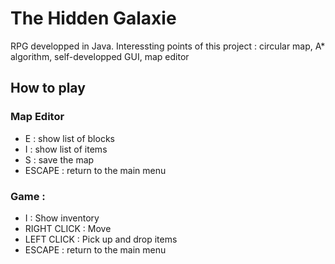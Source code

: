 
The Hidden Galaxie
==================


RPG developped in Java.
Interessting points of this project : circular map, A* algorithm, self-developped GUI, map editor


How to play 
-----------

### Map Editor

- E      : show list of blocks
- I      : show list of items
- S      : save the map
- ESCAPE : return to the main menu

### Game :

- I           : Show inventory
- RIGHT CLICK : Move
- LEFT CLICK  : Pick up and drop items
- ESCAPE      : return to the main menu


